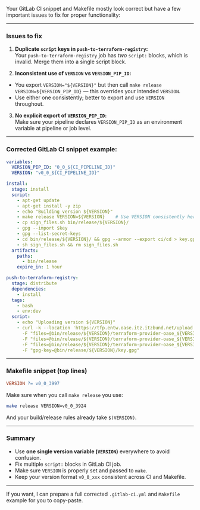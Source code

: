 
Your GitLab CI snippet and Makefile mostly look correct but have a few important issues to fix for proper functionality:

***

### Issues to fix

1. **Duplicate `script` keys in `push-to-terraform-registry`:**  
Your `push-to-terraform-registry` job has *two* `script:` blocks, which is invalid. Merge them into a single script block.

2. **Inconsistent use of `VERSION` vs `VERSION_PIP_ID`:**  
- You export `VERSION="${VERSION}"` but then call `make release VERSION=${VERSION_PIP_ID}` — this overrides your intended `VERSION`.  
- Use either one consistently; better to export and use `VERSION` throughout.

3. **No explicit export of `VERSION_PIP_ID`:**  
Make sure your pipeline declares `VERSION_PIP_ID` as an environment variable at pipeline or job level.

***

### Corrected GitLab CI snippet example:

```yaml
variables:
  VERSION_PIP_ID: "0_0_${CI_PIPELINE_ID}"
  VERSION: "v0_0_${CI_PIPELINE_ID}"

install:
  stage: install
  script:
    - apt-get update
    - apt-get install -y zip
    - echo "Building version ${VERSION}"
    - make release VERSION=${VERSION}    # Use VERSION consistently here
    - cp sign_files.sh bin/release/${VERSION}/
    - gpg --import $key
    - gpg --list-secret-keys
    - cd bin/release/${VERSION}/ && gpg --armor --export ci/cd > key.gpg
    - sh sign_files.sh && rm sign_files.sh
  artifacts:
    paths:
      - bin/release
    expire_in: 1 hour

push-to-terraform-registry:
  stage: distribute
  dependencies:
    - install
  tags:
    - bash
    - env:dev
  script:
    - echo "Uploading version ${VERSION}"
    - curl -k --location 'https://tfp.entw.oase.itz.itzbund.net/upload' \
      -F "files=@bin/release/${VERSION}/terraform-provider-oase_${VERSION}_linux_amd64.SHA256SUMS" \
      -F "files=@bin/release/${VERSION}/terraform-provider-oase_${VERSION}_linux_amd64.SHA256SUMS.sig" \
      -F "files=@bin/release/${VERSION}/terraform-provider-oase_${VERSION}_linux_amd64.zip" \
      -F "gpg-key=@bin/release/${VERSION}/key.gpg"
```

***

### Makefile snippet (top lines)

```makefile
VERSION ?= v0_0_3997
```

Make sure when you call `make release` you use:

```bash
make release VERSION=v0_0_3924
```

And your build/release rules already take `$(VERSION)`.

***

### Summary

- Use **one single version variable (`VERSION`)** everywhere to avoid confusion.
- Fix multiple `script:` blocks in GitLab CI job.
- Make sure `VERSION` is properly set and passed to `make`.
- Keep your version format `v0_0_xxx` consistent across CI and Makefile.

***

If you want, I can prepare a full corrected `.gitlab-ci.yml` and `Makefile` example for you to copy-paste.

